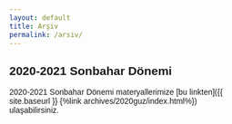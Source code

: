```yaml
---
layout: default
title: Arşiv
permalink: /arsiv/
---
```

<style>
* {
  box-sizing: border-box;
}

body {
  margin: 0;
  font-family: Arial;
}

.header {
  text-align: center;
  padding: 32px;
}

/* Create two equal columns that floats next to each other */
.column {
  float: center;
  width: 25%;
  padding: 10px;
}

.column img {
  margin-top: 12px;
}

/* Clear floats after the columns */
.row:after {
  content: "";
  display: table;
  clear: both;
}

table {
        text-align: center;
}

</style>
## 2020-2021 Sonbahar Dönemi

2020-2021 Sonbahar Dönemi materyallerimize [bu linkten]({{ site.baseurl }} {%link archives/2020guz/index.html%}) ulaşabilirsiniz.
